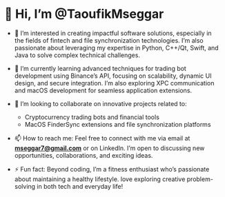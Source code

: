 # 👋 Hi, I’m @TaoufikMseggar

- 👀 I’m interested in creating impactful software solutions, especially in the fields of fintech and file synchronization technologies. I’m also passionate about leveraging my expertise in Python, C++/Qt, Swift, and Java to solve complex technical challenges.

- 🌱 I’m currently learning advanced techniques for trading bot development using Binance’s API, focusing on scalability, dynamic UI design, and secure integration. I’m also exploring XPC communication and macOS development for seamless application extensions.

- 💞️ I’m looking to collaborate on innovative projects related to:
  - Cryptocurrency trading bots and financial tools
  - MacOS FinderSync extensions and file synchronization platforms

- 📫 How to reach me: Feel free to connect with me via email at **mseggar7@gmail.com** or on LinkedIn. I’m open to discussing new opportunities, collaborations, and exciting ideas.

- ⚡ Fun fact: Beyond coding, I’m a fitness enthusiast who’s passionate about maintaining a healthy lifestyle. love exploring creative problem-solving in both tech and everyday life!

<!---
TaoufikMseggar/TaoufikMseggar is a ✨ special ✨ repository because its `README.md` (this file) appears on your GitHub profile.
You can click the Preview link to take a look at your changes.
--->
